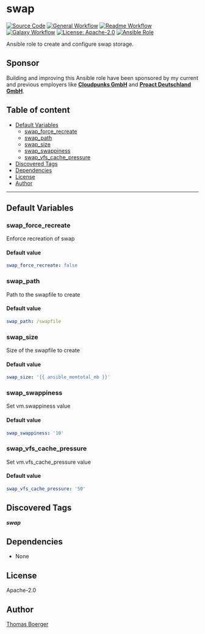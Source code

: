 # swap

[![Source Code](https://img.shields.io/badge/github-source%20code-blue?logo=github&logoColor=white)](https://github.com/rolehippie/swap) [![General Workflow](https://github.com/rolehippie/swap/actions/workflows/general.yml/badge.svg)](https://github.com/rolehippie/swap/actions/workflows/general.yml) [![Readme Workflow](https://github.com/rolehippie/swap/actions/workflows/readme.yml/badge.svg)](https://github.com/rolehippie/swap/actions/workflows/readme.yml) [![Galaxy Workflow](https://github.com/rolehippie/swap/actions/workflows/galaxy.yml/badge.svg)](https://github.com/rolehippie/swap/actions/workflows/galaxy.yml) [![License: Apache-2.0](https://img.shields.io/github/license/rolehippie/swap)](https://github.com/rolehippie/swap/blob/master/LICENSE) [![Ansible Role](https://img.shields.io/ansible/role/51440)](https://galaxy.ansible.com/rolehippie/swap)

Ansible role to create and configure swap storage.

## Sponsor

Building and improving this Ansible role have been sponsored by my current and previous employers like **[Cloudpunks GmbH](https://cloudpunks.de)** and **[Proact Deutschland GmbH](https://www.proact.eu)**.

## Table of content

- [Default Variables](#default-variables)
  - [swap_force_recreate](#swap_force_recreate)
  - [swap_path](#swap_path)
  - [swap_size](#swap_size)
  - [swap_swappiness](#swap_swappiness)
  - [swap_vfs_cache_pressure](#swap_vfs_cache_pressure)
- [Discovered Tags](#discovered-tags)
- [Dependencies](#dependencies)
- [License](#license)
- [Author](#author)

---

## Default Variables

### swap_force_recreate

Enforce recreation of swap

#### Default value

```YAML
swap_force_recreate: false
```

### swap_path

Path to the swapfile to create

#### Default value

```YAML
swap_path: /swapfile
```

### swap_size

Size of the swapfile to create

#### Default value

```YAML
swap_size: '{{ ansible_memtotal_mb }}'
```

### swap_swappiness

Set vm.swappiness value

#### Default value

```YAML
swap_swappiness: '10'
```

### swap_vfs_cache_pressure

Set vm.vfs_cache_pressure value

#### Default value

```YAML
swap_vfs_cache_pressure: '50'
```

## Discovered Tags

**_swap_**


## Dependencies

- None

## License

Apache-2.0

## Author

[Thomas Boerger](https://github.com/tboerger)

